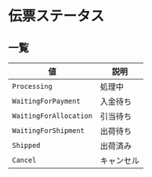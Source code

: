 # 伝票ステータス

## 一覧

| 値 | 説明 |
| --- | --- |
| `Processing` | 処理中 |
| `WaitingForPayment` | 入金待ち |
| `WaitingForAllocation` | 引当待ち |
| `WaitingForShipment` | 出荷待ち |
| `Shipped` | 出荷済み |
| `Cancel` | キャンセル |



